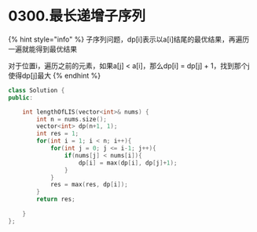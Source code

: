 # 0300.最长递增子序列

{% hint style="info" %}
子序列问题，dp\[i\]表示以a\[i\]结尾的最优结果，再遍历一遍就能得到最优结果

对于位置i，遍历之前的元素，如果a\[j\] &lt; a\[i\]，那么dp\[i\] = dp\[j\] + 1，找到那个j使得dp\[j\]最大
{% endhint %}

```cpp
class Solution {
public:

    int lengthOfLIS(vector<int>& nums) {
        int n = nums.size();
        vector<int> dp(n+1, 1);
        int res = 1;
        for(int i = 1; i < n; i++){
            for(int j = 0; j <= i-1; j++){
                if(nums[j] < nums[i]){
                    dp[i] = max(dp[i], dp[j]+1);
                }
            }
            res = max(res, dp[i]);
        }
        return res;
        
    }
};
```

